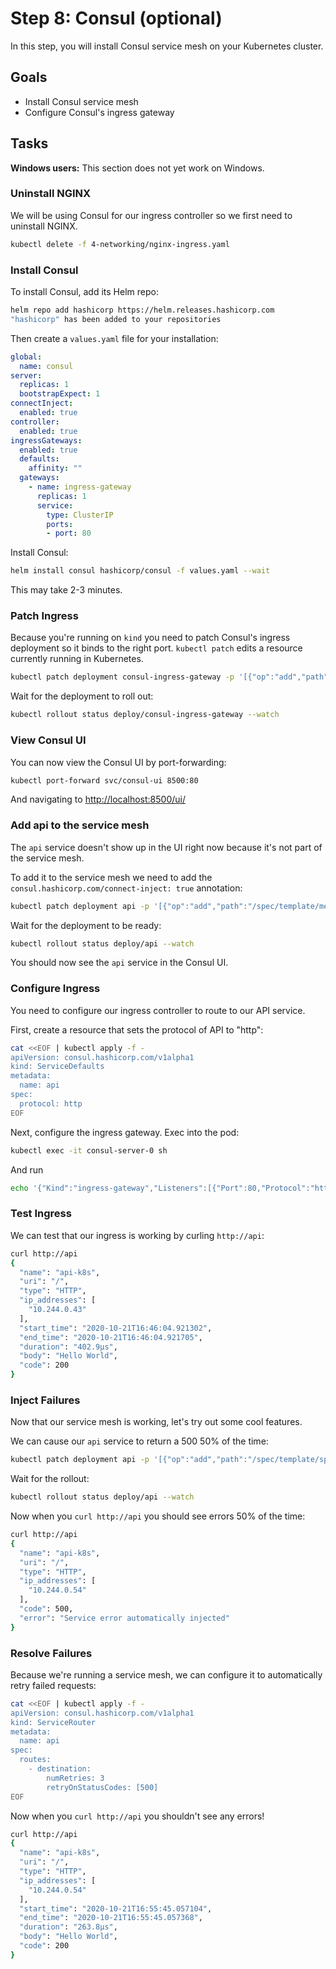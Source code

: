 # Step 8: Consul (optional)

In this step, you will install Consul service mesh on your Kubernetes
cluster.

## Goals

* Install Consul service mesh
* Configure Consul's ingress gateway

## Tasks

**Windows users:** This section does not yet work on Windows.

### Uninstall NGINX
We will be using Consul for our ingress controller so we first need to
uninstall NGINX.

```bash
kubectl delete -f 4-networking/nginx-ingress.yaml
```

### Install Consul
To install Consul, add its Helm repo:

```bash
helm repo add hashicorp https://helm.releases.hashicorp.com
"hashicorp" has been added to your repositories
```

Then create a `values.yaml` file for your installation:
```yaml
global:
  name: consul
server:
  replicas: 1
  bootstrapExpect: 1
connectInject:
  enabled: true
controller:
  enabled: true
ingressGateways:
  enabled: true
  defaults:
    affinity: ""
  gateways:
    - name: ingress-gateway
      replicas: 1
      service:
        type: ClusterIP
        ports:
        - port: 80
```

Install Consul:

```bash
helm install consul hashicorp/consul -f values.yaml --wait
```

This may take 2-3 minutes.

### Patch Ingress
Because you're running on `kind` you need to patch Consul's ingress deployment
so it binds to the right port. `kubectl patch` edits a resource currently
running in Kubernetes.

```bash
kubectl patch deployment consul-ingress-gateway -p '[{"op":"add","path":"/spec/template/spec/containers/0/ports/1/hostPort","value":80}]' --type "json"
```

Wait for the deployment to roll out:

```bash
kubectl rollout status deploy/consul-ingress-gateway --watch
```

### View Consul UI
You can now view the Consul UI by port-forwarding:

```bash
kubectl port-forward svc/consul-ui 8500:80
```

And navigating to [http://localhost:8500/ui/](http://localhost:8500/ui/)

### Add api to the service mesh

The `api` service doesn't show up in the UI right now because it's not part of
the service mesh.

To add it to the service mesh we need to add the `consul.hashicorp.com/connect-inject: true` annotation:

```bash
kubectl patch deployment api -p '[{"op":"add","path":"/spec/template/metadata/annotations/consul.hashicorp.com~1connect-inject","value":"true"}]' --type "json"
```

Wait for the deployment to be ready:

```bash
kubectl rollout status deploy/api --watch
```

You should now see the `api` service in the Consul UI.

### Configure Ingress

You need to configure our ingress controller to route to our API service.

First, create a resource that sets the protocol of API to "http":

```bash
cat <<EOF | kubectl apply -f -
apiVersion: consul.hashicorp.com/v1alpha1
kind: ServiceDefaults
metadata:
  name: api
spec:
  protocol: http
EOF
```

Next, configure the ingress gateway. Exec into the pod:
```bash
kubectl exec -it consul-server-0 sh
```

And run
```bash
echo '{"Kind":"ingress-gateway","Listeners":[{"Port":80,"Protocol":"http","Services":[{"Hosts":["api"],"Name":"api"}]}],"Name":"ingress-gateway"}' | consul config write -
```

### Test Ingress

We can test that our ingress is working by curling `http://api`:

```bash
curl http://api
{
  "name": "api-k8s",
  "uri": "/",
  "type": "HTTP",
  "ip_addresses": [
    "10.244.0.43"
  ],
  "start_time": "2020-10-21T16:46:04.921302",
  "end_time": "2020-10-21T16:46:04.921705",
  "duration": "402.9µs",
  "body": "Hello World",
  "code": 200
}
```

### Inject Failures
Now that our service mesh is working, let's try out some cool features.

We can cause our `api` service to return a 500 50% of the time:

```bash
kubectl patch deployment api -p '[{"op":"add","path":"/spec/template/spec/containers/0/env/1","value":{"name": "ERROR_RATE", "value": "0.5"}}]' --type "json"
```

Wait for the rollout:

```bash
kubectl rollout status deploy/api --watch
```

Now when you `curl http://api` you should see errors 50% of the time:
```bash
curl http://api
{
  "name": "api-k8s",
  "uri": "/",
  "type": "HTTP",
  "ip_addresses": [
    "10.244.0.54"
  ],
  "code": 500,
  "error": "Service error automatically injected"
}
```

### Resolve Failures
Because we're running a service mesh, we can configure it to automatically retry
failed requests:

```bash
cat <<EOF | kubectl apply -f -
apiVersion: consul.hashicorp.com/v1alpha1
kind: ServiceRouter
metadata:
  name: api
spec:
  routes:
    - destination:
        numRetries: 3
        retryOnStatusCodes: [500]
EOF
```

Now when you `curl http://api` you shouldn't see any errors!

```bash
curl http://api
{
  "name": "api-k8s",
  "uri": "/",
  "type": "HTTP",
  "ip_addresses": [
    "10.244.0.54"
  ],
  "start_time": "2020-10-21T16:55:45.057104",
  "end_time": "2020-10-21T16:55:45.057368",
  "duration": "263.8µs",
  "body": "Hello World",
  "code": 200
}
```

